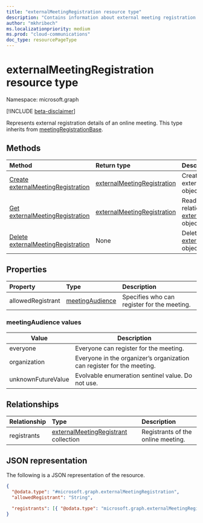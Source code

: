 ```yaml
---
title: "externalMeetingRegistration resource type"
description: "Contains information about external meeting registration."
author: "mkhribech"
ms.localizationpriority: medium
ms.prod: "cloud-communications"
doc_type: resourcePageType
---
```

# externalMeetingRegistration resource type

Namespace: microsoft.graph

[!INCLUDE [beta-disclaimer](../../includes/beta-disclaimer.md)]

Represents external registration details of an online meeting. This type inherits from [meetingRegistrationBase](meetingregistrationbase.md).

## Methods
|Method|Return type|Description|
|:---|:---|:---|
|[Create externalMeetingRegistration](../api/externalmeetingregistration-post.md)|[externalMeetingRegistration](meetingregistrantbase.md)|Create a new externalMeetingRegistration object.|
|[Get externalMeetingRegistration](../api/externalmeetingregistration-get.md)|[externalMeetingRegistration](externalmeetingregistration.md)|Read the properties and relationships of an [externalMeetingRegistration](externalmeetingregistration.md) object.|
|[Delete externalMeetingRegistration](../api/externalmeetingregistration-delete.md)|None|Deletes an [externalMeetingRegistration](externalmeetingregistration.md) object.|

## Properties

| Property          | Type                                       | Description                                 |
|:------------------|:-------------------------------------------|:--------------------------------------------|
| allowedRegistrant | [meetingAudience](#meetingaudience-values) | Specifies who can register for the meeting. |

### meetingAudience values

| Value              | Description                                                            |
|--------------------|------------------------------------------------------------------------|
| everyone           | Everyone can register for the meeting.                                 |
| organization       | Everyone in the organizer’s organization can register for the meeting. |
| unknownFutureValue | Evolvable enumeration sentinel value. Do not use.                      |

## Relationships

| Relationship | Type                                                                 | Description                        |
|:-------------|:---------------------------------------------------------------------|:-----------------------------------|
| registrants  | [externalMeetingRegistrant](externalmeetingregistrant.md) collection | Registrants of the online meeting. |

## JSON representation

The following is a JSON representation of the resource.
<!-- {
  "blockType": "resource",
  "keyProperty": "id",
  "@odata.type": "microsoft.graph.externalMeetingRegistration",
  "baseType": "microsoft.graph.meetingRegistrationBase",
  "openType": false
}
-->

``` json
{
  "@odata.type": "#microsoft.graph.externalMeetingRegistration",
  "allowedRegistrant": "String",

  "registrants": [{ "@odata.type": "microsoft.graph.externalMeetingRegistrant" }]
}
```
